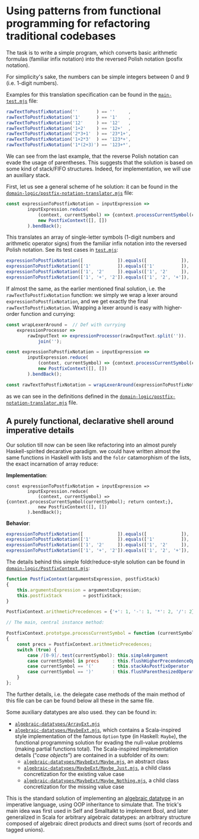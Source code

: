 # Using patterns from functional programming for refactoring traditional codebases

The task is to write a simple program, which converts basic arithmetic formulas (familiar infix notation) into the reversed Polish notation (posfix notation).

For simplicity's sake, the numbers can be simple integers between 0 and 9 (i.e. 1-digit numbers).

Examples for this translation specification can be found in the [`main-test.mjs`](nodejs/main-test.mjs) file:

```javascript
rawTextToPostfixNotation(''       ) == ''     ,
rawTextToPostfixNotation('1'      ) == '1'    ,
rawTextToPostfixNotation('12'     ) == '12'   ,
rawTextToPostfixNotation('1+2'    ) == '12+'  ,
rawTextToPostfixNotation('2*3+1'  ) == '23*1+',
rawTextToPostfixNotation('1+2*3'  ) == '123*+',
rawTextToPostfixNotation('1*(2+3)') == '123+*',
```

We can see from the last example, that the reverse Polish notation can evade the usage of parentheses.
This suggests that the solution is based on some kind of stack/FIFO structures. Indeed, for implementation, we will use an auxiliary stack.

First, let us see a general scheme of he solution: it can be found in the [`domain-logic/postfix-notation-translator.mjs`](nodejs/domain-logic/postfix-notation-translator.mjs) file:

```javascript
const expressionToPostfixNotation = inputExpression =>
        inputExpression.reduce(
            (context, currentSymbol) => {context.processCurrentSymbol(currentSymbol); return context;},
            new PostfixContext([], [])
        ).bendBack();
```

This translates an array of single-letter symbols (1-digit numbers and arithmetic operator signs) from the  familiar infix notation into the reversed Polish notation. See its test cases in [`test.mjs`](test.mjs):

```javascript
expressionToPostfixNotation([             ]).equals([             ]),
expressionToPostfixNotation(['1'          ]).equals(['1'          ]),
expressionToPostfixNotation(['1', '2'     ]).equals(['1', '2'     ]),
expressionToPostfixNotation(['1', '+', '2']).equals(['1', '2', '+']),
```

If almost the same, as the earlier mentioned final solution, i.e. the `rawTextToPostfixNotation` function: we simply we wrap a lexer around `expressionToPostfixNotation`, and we get exactly the final `rawTextToPostfixNotation`. Wrapping a lexer around is easy with higher-order function and currying:

```javascript
const wrapLexerAround =  // Def with currying
    expressionProcessor =>
        rawInputText => expressionProcessor(rawInputText.split('')).
            join('');

const expressionToPostfixNotation = inputExpression =>
        inputExpression.reduce(
            (context, currentSymbol) => {context.processCurrentSymbol(currentSymbol); return context;},
            new PostfixContext([], [])
        ).bendBack();

const rawTextToPostfixNotation = wrapLexerAround(expressionToPostfixNotation); // Currying used
```

as we can see in the definitions defined in the [`domain-logic/postfix-notation-translator.mjs`](nodejs/domain-logic/postfix-notation-translator.mjs) file.

## A purely functional, declarative shell around imperative details

Our solution till now can be seen like refactoring into an almost purely Haskell-spirited decarative paradigm. we could have written almost the same functions in Haskell with lists and the `foldr` catamorphism of the lists, the exact incarnation of array reduce:

**Implementation**:

```javasscript
const expressionToPostfixNotation = inputExpression =>
        inputExpression.reduce(
            (context, currentSymbol) => {context.processCurrentSymbol(currentSymbol); return context;},
            new PostfixContext([], [])
        ).bendBack();
```

**Behavior**:

```javascript
expressionToPostfixNotation([             ]).equals([             ]),
expressionToPostfixNotation(['1'          ]).equals(['1'          ]),
expressionToPostfixNotation(['1', '2'     ]).equals(['1', '2'     ]),
expressionToPostfixNotation(['1', '+', '2']).equals(['1', '2', '+']),
```

The details behind this simple foldr/reduce-style solution can be found in [`domain-logic/PostfixContext.mjs`](nodejs/domain-logic/PostfixContext.mjs):

```javascript
function PostfixContext(argumentsExpression, postfixStack)
{
    this.argumentsExpression = argumentsExpression;
    this.postfixStack        = postfixStack;
}

PostfixContext.arithmeticPrecedences = {'+': 1, '-': 1, '*': 2, '/': 2};

// The main, central instance method:

PostfixContext.prototype.processCurrentSymbol = function (currentSymbol)
{
    const precs = PostfixContext.arithmeticPrecedences;
    switch (true) {
        case /[0-9]/.test(currentSymbol): this.simpleArgument                 (currentSymbol); break;
        case currentSymbol in precs     : this.flushHigherPrecendenceOperators(currentSymbol); break;
        case currentSymbol == '('       : this.stackAsPostfixOperator         (currentSymbol); break;
        case currentSymbol == ')'       : this.flushParenthesizedOperators    (currentSymbol); break;
    }
};
```

The further details, i.e. the delegate case methods of the main method of this file can be  can be found below all these in the same file.

Some auxiliary datatypes are also used. they can be found in:

- [`algebraic-datatypes/ArrayExt.mjs`](nodejs/algebraic-datatypes/ArrayExt.mjs)
- [`algebraic-datatypes/MaybeExt.mjs`](nodejs/algebraic-datatypes/MaybeExt.mjs), which contains a Scala-inspired style implementation of the famous `Option` type (in Haskell: `Maybe`), the functional programming solution for evading the null-value problems (making partial functions total). The Scala-inspired implementation details (“*case objects*”) are contained in a subfolder of its own:
    - [`algebraic-datatypes/MaybeExt/Maybe.mjs`](nodejs/algebraic-datatypes/MaybeExt/Maybe.mjs), an abstract class
    - [`algebraic-datatypes/MaybeExt/Maybe_Just.mjs`](nodejs/algebraic-datatypes/MaybeExt/Maybe_Just.mjs), a child class concretization for the existing value case
    - [`algebraic-datatypes/MaybeExt/Maybe_Nothing.mjs`](nodejs/algebraic-datatypes/MaybeExt/Maybe_Nothing.mjs), a child class concretization for the missing value case

This is the standard solution of implementing an [algebraic datatype](https://en.wikipedia.org/wiki/Algebraic_data_type) in an imperative language, using OOP inheritance to simulate that. The trick's main idea was first used in Self and Smalltalkt to implement Bool, and later generalized in Scala for arbitrary algebraic datatypes: an arbitrary structure composed of algebraic direct products and direct sums (sort of records and tagged unions).
